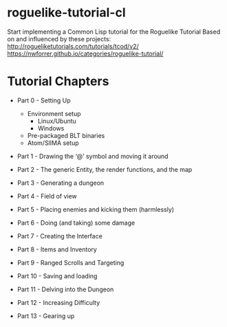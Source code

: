 # roguelike-tutorial-cl
Start implementing a Common Lisp tutorial for the Roguelike Tutorial
Based on and influenced by these projects:
  http://rogueliketutorials.com/tutorials/tcod/v2/
  https://nwforrer.github.io/categories/roguelike-tutorial/

# Tutorial Chapters
* Part 0 - Setting Up
  * Environment setup
    * Linux/Ubuntu
    * Windows
  * Pre-packaged BLT binaries
  * Atom/SlIMA setup

* Part 1 - Drawing the ‘@’ symbol and moving it around
* Part 2 - The generic Entity, the render functions, and the map
* Part 3 - Generating a dungeon
* Part 4 - Field of view
* Part 5 - Placing enemies and kicking them (harmlessly)
* Part 6 - Doing (and taking) some damage
* Part 7 - Creating the Interface
* Part 8 - Items and Inventory
* Part 9 - Ranged Scrolls and Targeting
* Part 10 - Saving and loading
* Part 11 - Delving into the Dungeon
* Part 12 - Increasing Difficulty
* Part 13 - Gearing up
